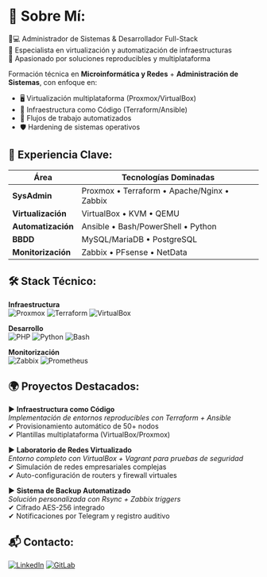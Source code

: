 # 💫 Sobre Mí:
👨💻 Administrador de Sistemas & Desarrollador Full-Stack  
🔧 Especialista en virtualización y automatización de infraestructuras  
🚀 Apasionado por soluciones reproducibles y multiplataforma

Formación técnica en **Microinformática y Redes** + **Administración de Sistemas**, con enfoque en:
- 🖥️ Virtualización multiplataforma (Proxmox/VirtualBox)
- 📜 Infraestructura como Código (Terraform/Ansible)
- 🔄 Flujos de trabajo automatizados
- 🛡️ Hardening de sistemas operativos

## 💼 Experiencia Clave:
| Área          | Tecnologías Dominadas                          |
|---------------|-----------------------------------------------|
| **SysAdmin**  | Proxmox • Terraform • Apache/Nginx • Zabbix   |
| **Virtualización** | VirtualBox • KVM • QEMU              |
| **Automatización** | Ansible • Bash/PowerShell • Python      |
| **BBDD**      | MySQL/MariaDB • PostgreSQL                    |
| **Monitorización** | Zabbix • PFsense • NetData       |

## 🛠️ Stack Técnico:
**Infraestructura**  
![Proxmox](https://img.shields.io/badge/Proxmox-E57000?logo=proxmox&logoColor=white)
![Terraform](https://img.shields.io/badge/Terraform-7B42BC?logo=terraform)
![VirtualBox](https://img.shields.io/badge/VirtualBox-183A61?logo=virtualbox)

**Desarrollo**  
![PHP](https://img.shields.io/badge/PHP-777BB4?logo=php)
![Python](https://img.shields.io/badge/Python-3776AB?logo=python)
![Bash](https://img.shields.io/badge/Bash-4EAA25?logo=gnubash)

**Monitorización**  
![Zabbix](https://img.shields.io/badge/Zabbix-D40000?logo=zabbix&logoColor=white)
![Prometheus](https://img.shields.io/badge/Prometheus-E6522C?logo=prometheus)

## 🌍 Proyectos Destacados:
▶ **Infraestructura como Código**  
_Implementación de entornos reproducibles con Terraform + Ansible_  
✔ Provisionamiento automático de 50+ nodos  
✔ Plantillas multiplataforma (VirtualBox/Proxmox)  

▶ **Laboratorio de Redes Virtualizado**  
_Entorno completo con VirtualBox + Vagrant para pruebas de seguridad_  
✔ Simulación de redes empresariales complejas  
✔ Auto-configuración de routers y firewall virtuales  

▶ **Sistema de Backup Automatizado**  
_Solución personalizada con Rsync + Zabbix triggers_  
✔ Cifrado AES-256 integrado  
✔ Notificaciones por Telegram y registro auditivo  

## 📬 Contacto:
[![LinkedIn](https://img.shields.io/badge/Conectemos_en_LinkedIn-0A66C2?logo=linkedin)](https://linkedin.com/in/RohitKumar)
[![GitLab](https://img.shields.io/badge/Portfolio-GitLab-FC6D26?logo=gitlab)](https://gitlab.com/tuperfil)
